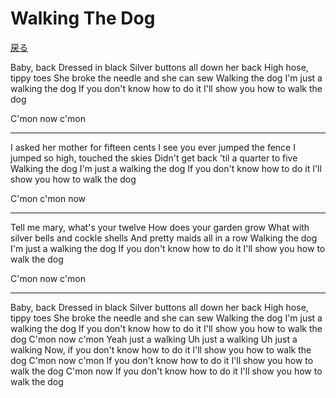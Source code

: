 Walking The Dog
===

[戻る](../README.md)

Baby, back
Dressed in black
Silver buttons all down her back
High hose, tippy toes
She broke the needle and she can sew
Walking the dog
I'm just a walking the dog
If you don't know how to do it
I'll show you how to walk the dog

C'mon now c'mon

---

I asked her mother for fifteen cents
I see you ever jumped the fence
I jumped so high, touched the skies
Didn't get back 'til a quarter to five
Walking the dog
I'm just a walking the dog
If you don't know how to do it
I'll show you how to walk the dog

C'mon c'mon now

---

Tell me mary, what's your twelve
How does your garden grow
What with silver bells and cockle shells
And pretty maids all in a row
Walking the dog
I'm just a walking the dog
If you don't know how to do it
I'll show you how to walk the dog

C'mon now c'mon

---

Baby, back
Dressed in black
Silver buttons all down her back
High hose, tippy toes
She broke the needle and she can sew
Walking the dog
I'm just a walking the dog
If you don't know how to do it
I'll show you how to walk the dog
C'mon now c'mon
Yeah just a walking
Uh just a walking
Uh just a walking
Now, if you don't know how to do it
I'll show you how to walk the dog
C'mon now c'mon
If you don't know how to do it
I'll show you how to walk the dog
C'mon now
If you don't know how to do it
I'll show you how to walk the dog